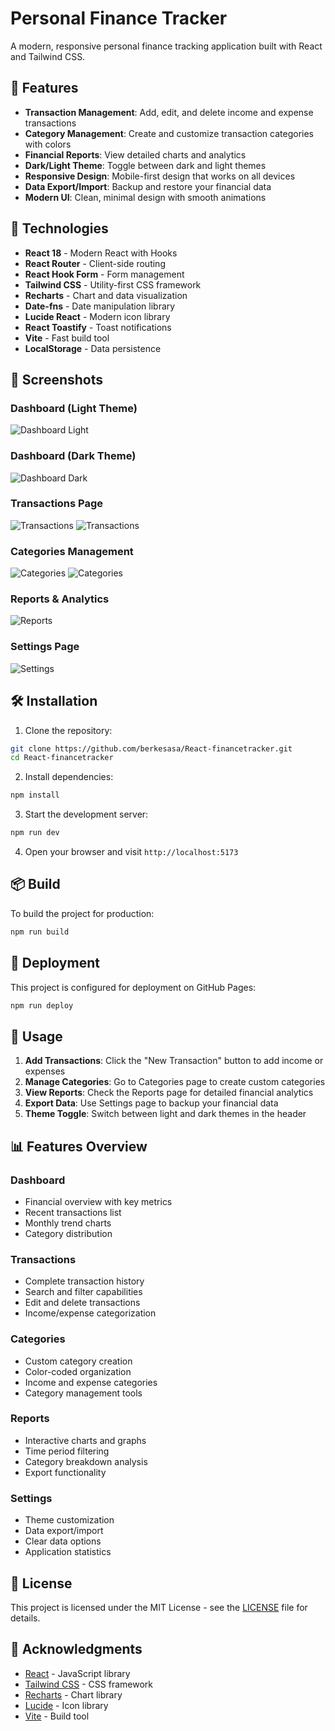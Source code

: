 # Personal Finance Tracker

A modern, responsive personal finance tracking application built with React and Tailwind CSS.

## 🌟 Features

- **Transaction Management**: Add, edit, and delete income and expense transactions
- **Category Management**: Create and customize transaction categories with colors
- **Financial Reports**: View detailed charts and analytics
- **Dark/Light Theme**: Toggle between dark and light themes
- **Responsive Design**: Mobile-first design that works on all devices
- **Data Export/Import**: Backup and restore your financial data
- **Modern UI**: Clean, minimal design with smooth animations

## 🚀 Technologies

- **React 18** - Modern React with Hooks
- **React Router** - Client-side routing
- **React Hook Form** - Form management
- **Tailwind CSS** - Utility-first CSS framework
- **Recharts** - Chart and data visualization
- **Date-fns** - Date manipulation library
- **Lucide React** - Modern icon library
- **React Toastify** - Toast notifications
- **Vite** - Fast build tool
- **LocalStorage** - Data persistence

## 📱 Screenshots

### Dashboard (Light Theme)
![Dashboard Light](./screenshots/dashboard-light.png)

### Dashboard (Dark Theme)
![Dashboard Dark](./screenshots/dashboard-dark.png)

### Transactions Page
![Transactions](./screenshots/transactions-1.png)
![Transactions](./screenshots/transactions-2.png)

### Categories Management
![Categories](./screenshots/categories-1.png)
![Categories](./screenshots/categories-2.png)

### Reports & Analytics
![Reports](./screenshots/reports.png)

### Settings Page
![Settings](./screenshots/settings.png)

## 🛠️ Installation

1. Clone the repository:
```bash
git clone https://github.com/berkesasa/React-financetracker.git
cd React-financetracker
```

2. Install dependencies:
```bash
npm install
```

3. Start the development server:
```bash
npm run dev
```

4. Open your browser and visit `http://localhost:5173`

## 📦 Build

To build the project for production:

```bash
npm run build
```

## 🚀 Deployment

This project is configured for deployment on GitHub Pages:

```bash
npm run deploy
```

## 🎯 Usage

1. **Add Transactions**: Click the "New Transaction" button to add income or expenses
2. **Manage Categories**: Go to Categories page to create custom categories
3. **View Reports**: Check the Reports page for detailed financial analytics
4. **Export Data**: Use Settings page to backup your financial data
5. **Theme Toggle**: Switch between light and dark themes in the header

## 📊 Features Overview

### Dashboard
- Financial overview with key metrics
- Recent transactions list
- Monthly trend charts
- Category distribution

### Transactions
- Complete transaction history
- Search and filter capabilities
- Edit and delete transactions
- Income/expense categorization

### Categories
- Custom category creation
- Color-coded organization
- Income and expense categories
- Category management tools

### Reports
- Interactive charts and graphs
- Time period filtering
- Category breakdown analysis
- Export functionality

### Settings
- Theme customization
- Data export/import
- Clear data options
- Application statistics

## 📄 License

This project is licensed under the MIT License - see the [LICENSE](LICENSE.txt) file for details.

## 🙏 Acknowledgments

- [React](https://reactjs.org/) - JavaScript library
- [Tailwind CSS](https://tailwindcss.com/) - CSS framework
- [Recharts](https://recharts.org/) - Chart library
- [Lucide](https://lucide.dev/) - Icon library
- [Vite](https://vitejs.dev/) - Build tool
